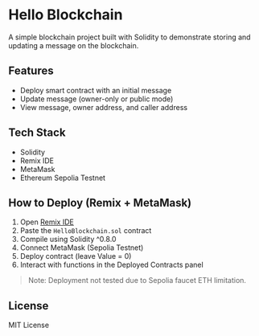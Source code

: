 # Hello Blockchain

A simple blockchain project built with Solidity to demonstrate storing and updating a message on the blockchain.

## Features
- Deploy smart contract with an initial message
- Update message (owner-only or public mode)
- View message, owner address, and caller address

## Tech Stack
- Solidity
- Remix IDE
- MetaMask
- Ethereum Sepolia Testnet

## How to Deploy (Remix + MetaMask)
1. Open [Remix IDE](https://remix.ethereum.org)
2. Paste the `HelloBlockchain.sol` contract
3. Compile using Solidity ^0.8.0
4. Connect MetaMask (Sepolia Testnet)
5. Deploy contract (leave Value = 0)
6. Interact with functions in the Deployed Contracts panel

> Note: Deployment not tested due to Sepolia faucet ETH limitation.

## License
MIT License
